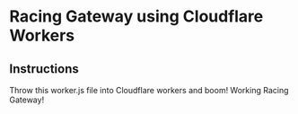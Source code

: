 # Racing Gateway using Cloudflare Workers

## Instructions

Throw this worker.js file into Cloudflare workers and boom! Working Racing Gateway! 
